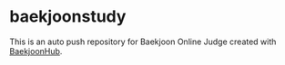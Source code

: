# baekjoonstudy
This is an auto push repository for Baekjoon Online Judge created with [BaekjoonHub](https://github.com/BaekjoonHub/BaekjoonHub).
